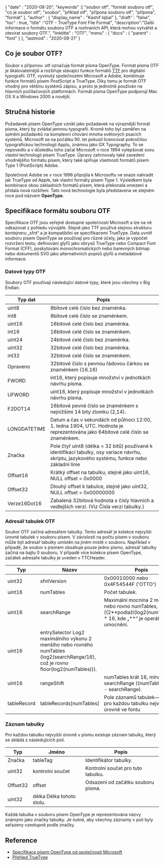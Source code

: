 {
  "date" : "2020-08-20",
  "keywords" :[ "soubor otf", "formát souboru otf", "co je soubor otf", "soubor", "příklad otf", "přípona souboru otf", "přípona", "formát" ],
  "author" : {
    "display_name" : "Kashif Iqbal"
},
  "draft" : "false",
  "toc" : true,
  "title" :"OTF - TrueType Font File Format",
  "description":"Další informace o formátu souboru OTF a rozhraních API, která mohou vytvářet a otevírat soubory OTF.",
  "linktitle" : "OTF",
  "menu" : {
    "docs" : {
      "parent" : "font"
}
},
  "lastmod" : "2020-09-21"
}

## Co je soubor OTF?

Soubor s příponou .otf označuje formát písma OpenType. Formát písma OTF je škálovatelnější a rozšiřuje stávající funkce formátů [TTF](/cs/font/ttf/) pro digitální typografii. OTF, vyvinutý společnostmi Microsoft a Adobe, kombinuje funkce formátů písem PostScript a TrueType. Díky tomu je formát OTF vhodný pro většinu systémů zápisu, a proto je jednotně používán na hlavních počítačových platformách. Formát písma OpenType podporují Mac OS X a Windows 2000 a novější.

## Stručná historie

Požadavek písem OpenType vznikl jako požadavek na výraznější formát písma, který by zvládal jemnou typografii. Kromě toho byl zaměřen na splnění požadavků na komplexní chování mnoha světových psacích systémů. Microsoft se na počátku 90. let pokusil licencovat pokročilou typografickou technologii Applu, známou jako GX Typography. To se nepovedlo a v důsledku toho začal Microsoft v roce 1994 vylepšovat svou vlastní technologii písem TrueType. Úpravy zahrnovaly také zavedení vhodnějšího formátu písem, který také splňuje vlastnosti formátů písem Type 1 (PostScript) Adobe.

Společnost Adobe se v roce 1996 připojila k Microsoftu ve snaze nahradit jak TrueType od Apple, tak vlastní formáty písem Type 1. Výsledkem byla kombinace obou základních formátů písem, která překonala omezení a přidala nová rozšíření. Tato nová technologie byla představena ve stejném roce pod názvem **OpenType**.

## Specifikace formátu souboru OTF

Specifikace OTF jsou veřejně dostupné společností Microsoft a lze na ně odkazovat z pohledu vývojáře. Stejně jako TTF používá stejnou strukturu kontejneru „sfnt“ a je kompatibilní se specifikacemi TrueType. Data uvnitř souboru písem OpenType se používají pro různé účely, jako je výpočet rozvržení textu, definování glyfů jako obrysů TrueType nebo Compact Font Format (CFF), poskytování monochromatických nebo barevných bitmap nebo dokumentů SVG jako alternativních popisů glyfů a metadatové informace.

### Datové typy OTF
Soubory OTF používají následující datové typy, které jsou všechny v Big Endian.

|Typ dat| Popis|
---|---|
|uint8| 8bitové celé číslo bez znaménka.|
|int8| 8bitové celé číslo se znaménkem.|
|uint16| 16bitové celé číslo bez znaménka.|
|int16| 16bitové celé číslo se znaménkem.|
|uint24| 24bitové celé číslo bez znaménka.|
|uint32| 32bitové celé číslo bez znaménka.|
|int32| 32bitové celé číslo se znaménkem.|
|Opraveno| 32bitové číslo s pevnou řádovou čárkou se znaménkem (16.16)|
|FWORD| int16, který popisuje množství v jednotkách návrhu písma.|
|UFWORD| uint16, který popisuje množství v jednotkách návrhu písma.|
|F2DOT14| 16bitové pevné číslo se znaménkem s nejnižšími 14 bity zlomku (2,14).|
|LONGDATETIME| Datum a čas v sekundách od půlnoci 12:00, 1. ledna 1904, UTC. Hodnota je reprezentována jako 64bitové celé číslo se znaménkem.|
|Značka| Pole čtyř uint8 (délka = 32 bitů) používané k identifikaci tabulky, osy variace návrhu, skriptu, jazykového systému, funkce nebo základní linie|
|Offset16| Krátký offset na tabulku, stejně jako uint16, NULL offset = 0x0000|
|Offset32| Dlouhý offset k tabulce, stejně jako uint32, NULL offset = 0x00000000|
|Verze16Dot16| Zabalená 32bitová hodnota s čísly hlavních a vedlejších verzí. (Viz Čísla verzí tabulky.)|

### Adresář tabulek OTF

Soubor OTF začíná adresářem tabulky. Tento adresář je kolekce nejvyšší úrovně tabulek v souboru písem. V závislosti na počtu písem v souboru může být adresář tabulky umístěn na jiném místě v souboru. Například v případě, že soubor s písmem obsahuje pouze jedno písmo, adresář tabulky začíná na bajtu 0 souboru. V případě více kolekce písem OpenType,
začátek adresáře tabulky je uveden v TTCHeader.

|Typ |Název |Popis|
---|---|---|
|uint32 |sfntVersion| 0x00010000 nebo 0x4F54544F ('OTTO')|
|uint16| numTables |Počet tabulek.|
|uint16| searchRange |Maximální mocnina 2 menší nebo rovno numTables, krát 16 ((2\**podlaží(log2(numTables))) * 16, kde „**“ je operátor umocnění.|
|uint16 |entrySelector Log2 maximálního výkonu 2 menšího nebo rovného numTables (log2(searchRange/16), což je rovno floor(log2(numTables))).|
|uint16 |rangeShift |numTables krát 16, mínus searchRange ((numTables * 16) - searchRange).|
|tableRecord| tableRecords[numTables] |Pole záznamů tabulek—jeden pro každou tabulku nejvyšší úrovně ve fontu|


### Záznam tabulky

Pro každou tabulku nejvyšší úrovně v písmu existuje záznam tabulky, který se skládá z následujících polí.

|Typ| Jméno| Popis|
---|---|---|
|Značka| tableTag| Identifikátor tabulky.|
|uint32| kontrolní součet| Kontrolní součet pro tuto tabulku.|
|Offset32| offset| Odsazení od začátku souboru písma.|
|uint32| délka Délka tohoto stolu.|

Každá tabulka v souboru písem OpenType je reprezentována názvy známými jako značky tabulky. Je nutné, aby všechny záznamy v poli byly seřazeny vzestupně podle značky.

## Reference
* [Specifikace písem OpenType od společnosti Microsoft](https://learn.microsoft.com/en-us/typography/opentype/spec/overview)
* [Přehled TrueType](https://learn.microsoft.com/en-us/typography/truetype/)

